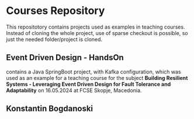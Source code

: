 # Courses Repository
This repositotory contains projects used as examples in teaching courses. Instead of cloning the whole project, use of sparse checkout is possible, so just the needed folder/project is cloned.

## Event Driven Design - HandsOn
contains a Java SpringBoot project, with Kafka configuration, which was used as an example for a teaching course for the subject **Building Resilient Systems - Leveraging Event Driven Design for Fault Tolerance and Adaptability** on 16.05.2024 at FCSE Skopje, Macedonia.


## Konstantin Bogdanoski
